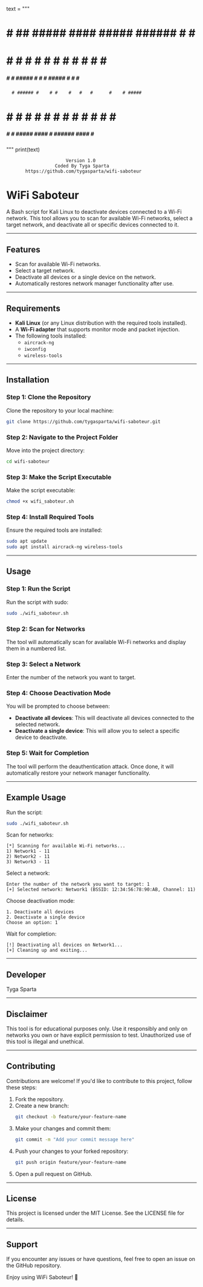 text = """
 #####
#     #   ##   #####   ####  ##### ###### #    # #####  
#        #  #  #    # #    #   #   #      #    # #    # 
 #####  #    # #####  #    #   #   #####  #    # #    # 
      # ###### #    # #    #   #   #      #    # #####  
#     # #    # #    # #    #   #   #      #    # #   #  
 #####  #    # #####   ####    #   ######  ####  #    # 
"""
print(text)

                                                        
                          Version 1.0
                      Coded By Tyga Sparta
           https://github.com/tygasparta/wifi-saboteur

# WiFi Saboteur

A Bash script for Kali Linux to deactivate devices connected to a Wi-Fi network. This tool allows you to scan for available Wi-Fi networks, select a target network, and deactivate all or specific devices connected to it.

---

## Features

- Scan for available Wi-Fi networks.
- Select a target network.
- Deactivate all devices or a single device on the network.
- Automatically restores network manager functionality after use.

---

## Requirements

- **Kali Linux** (or any Linux distribution with the required tools installed).
- A **Wi-Fi adapter** that supports monitor mode and packet injection.
- The following tools installed:
  - `aircrack-ng`
  - `iwconfig`
  - `wireless-tools`

---

## Installation

### Step 1: Clone the Repository

Clone the repository to your local machine:

```bash
git clone https://github.com/tygasparta/wifi-saboteur.git
```

### Step 2: Navigate to the Project Folder

Move into the project directory:

```bash
cd wifi-saboteur
```

### Step 3: Make the Script Executable

Make the script executable:

```bash
chmod +x wifi_saboteur.sh
```

### Step 4: Install Required Tools

Ensure the required tools are installed:

```bash
sudo apt update
sudo apt install aircrack-ng wireless-tools
```

---

## Usage

### Step 1: Run the Script

Run the script with sudo:

```bash
sudo ./wifi_saboteur.sh
```

### Step 2: Scan for Networks

The tool will automatically scan for available Wi-Fi networks and display them in a numbered list.

### Step 3: Select a Network

Enter the number of the network you want to target.

### Step 4: Choose Deactivation Mode

You will be prompted to choose between:

- **Deactivate all devices**: This will deactivate all devices connected to the selected network.
- **Deactivate a single device**: This will allow you to select a specific device to deactivate.

### Step 5: Wait for Completion

The tool will perform the deauthentication attack. Once done, it will automatically restore your network manager functionality.

---

## Example Usage

Run the script:

```bash
sudo ./wifi_saboteur.sh
```

Scan for networks:

```
[*] Scanning for available Wi-Fi networks...
1) Network1 - 11
2) Network2 - 11
3) Network3 - 11
```

Select a network:

```
Enter the number of the network you want to target: 1
[+] Selected network: Network1 (BSSID: 12:34:56:78:90:AB, Channel: 11)
```

Choose deactivation mode:

```
1. Deactivate all devices
2. Deactivate a single device
Choose an option: 1
```

Wait for completion:

```
[!] Deactivating all devices on Network1...
[+] Cleaning up and exiting...
```

---

## Developer

Tyga Sparta

---

## Disclaimer

This tool is for educational purposes only. Use it responsibly and only on networks you own or have explicit permission to test. Unauthorized use of this tool is illegal and unethical.

---

## Contributing

Contributions are welcome! If you'd like to contribute to this project, follow these steps:

1. Fork the repository.
2. Create a new branch:
   ```bash
   git checkout -b feature/your-feature-name
   ```
3. Make your changes and commit them:
   ```bash
   git commit -m "Add your commit message here"
   ```
4. Push your changes to your forked repository:
   ```bash
   git push origin feature/your-feature-name
   ```
5. Open a pull request on GitHub.

---

## License

This project is licensed under the MIT License. See the LICENSE file for details.

---

## Support

If you encounter any issues or have questions, feel free to open an issue on the GitHub repository.

Enjoy using WiFi Saboteur! 🚀

